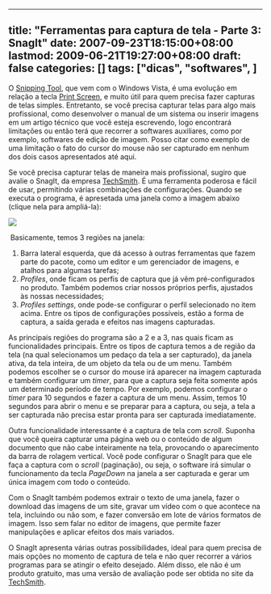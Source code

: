 
---
title: "Ferramentas para captura de tela - Parte 3: SnagIt"
date: 2007-09-23T18:15:00+08:00
lastmod: 2009-06-21T19:27:00+08:00
draft: false
categories: []
tags: ["dicas", "softwares", ]
---


O [Snipping Tool](/blog/post/2007/09/09/Ferramentas-para-captura-de-tela-Parte-2-Snipping-Tool.aspx "Ferramentas para captura de tela - Parte 2: Snipping Tool"), que vem com o Windows Vista, é uma evolução em relação a tecla [Print Screen](/blog/post/2007/09/04/Ferramentas-para-captura-de-tela-Parte-1-Print-Screen.aspx "Ferramentas para captura de tela - Parte 1: Print Screen"), e muito útil para quem precisa fazer capturas de telas simples. Entretanto, se você precisa capturar telas para algo mais profissional, como desenvolver o manual de um sistema ou inserir imagens em um artigo técnico que você esteja escrevendo, logo encontrará limitações ou então terá que recorrer a softwares auxiliares, como por exemplo, softwares de edição de imagem. Posso citar como exemplo de uma limitação o fato do cursor do mouse não ser capturado em nenhum dos dois casos apresentados até aqui.

Se você precisa capturar telas de maneira mais profissional, sugiro que avalie o SnagIt, da empresa [TechSmith](http://www.techsmith.com/). É uma ferramenta poderosa e fácil de usar, permitindo várias combinações de configurações. Quando se executa o programa, é apresetada uma janela como a imagem abaixo (clique nela para ampliá-la):

[![](/img/2007/snagit_p.gif)](/img/2007/snagit_g.gif)

 Basicamente, temos 3 regiões na janela:

1.  Barra lateral esquerda, que dá acesso à outras ferramentas que fazem parte do pacote, como um editor e um gerenciador de imagens, e atalhos para algumas tarefas; 
2.  *Profiles*, onde ficam os perfis de captura que já vêm pré-configurados no produto. Também podemos criar nossos próprios perfis, ajustados às nossas necessidades; 
3.  *Profiles settings*, onde pode-se configurar o perfil selecionado no item acima. Entre os tipos de configurações possíveis, estão a forma de captura, a saída gerada e efeitos nas imagens capturadas.


As principais regiões do programa são a 2 e a 3, nas quais ficam as funcionalidades principais. Entre os tipos de captura temos a de região da tela (na qual selecionamos um pedaço da tela a ser capturado), da janela ativa, da tela inteira, de um objeto da tela ou de um menu. Também podemos escolher se o cursor do mouse irá aparecer na imagem capturada e também configurar um *timer*, para que a captura seja feita somente após um determinado período de tempo. Por exemplo, podemos configurar o *timer* para 10 segundos e fazer a captura de um menu. Assim, temos 10 segundos para abrir o menu e se preparar para a captura, ou seja, a tela a ser capturada não precisa estar pronta para ser capturada imediatamente.

Outra funcionalidade interessante é a captura de tela com *scroll*. Suponha que você queira capturar uma página web ou o conteúdo de algum documento que não cabe inteiramente na tela, provocando o aparecimento da barra de rolagem vertical. Você pode configurar o SnagIt para que ele faça a captura com o *scroll* (paginação), ou seja, o software irá simular o funcionamento da tecla *PageDown* na janela a ser capturada e gerar um única imagem com todo o conteúdo.

Com o SnagIt também podemos extrair o texto de uma janela, fazer o download das imagens de um site, gravar um vídeo com o que acontece na tela, incluindo ou não som, e fazer conversão em lote de vários formatos de imagem. Isso sem falar no editor de imagens, que permite fazer manipulações e aplicar efeitos dos mais variados.

O SnagIt apresenta várias outras possibilidades, ideal para quem precisa de mais opções no momento de captura de tela e não quer recorrer a vários programas para se atingir o efeito desejado. Além disso, ele não é um produto gratuito, mas uma versão de avaliação pode ser obtida no site da [TechSmith](http://www.techsmith.com/).

